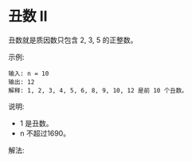 #  丑数 II

丑数就是质因数只包含 2, 3, 5 的正整数。

示例:
```
输入: n = 10
输出: 12
解释: 1, 2, 3, 4, 5, 6, 8, 9, 10, 12 是前 10 个丑数。
```
说明:  

* 1 是丑数。
* n 不超过1690。

解法:
```

```


